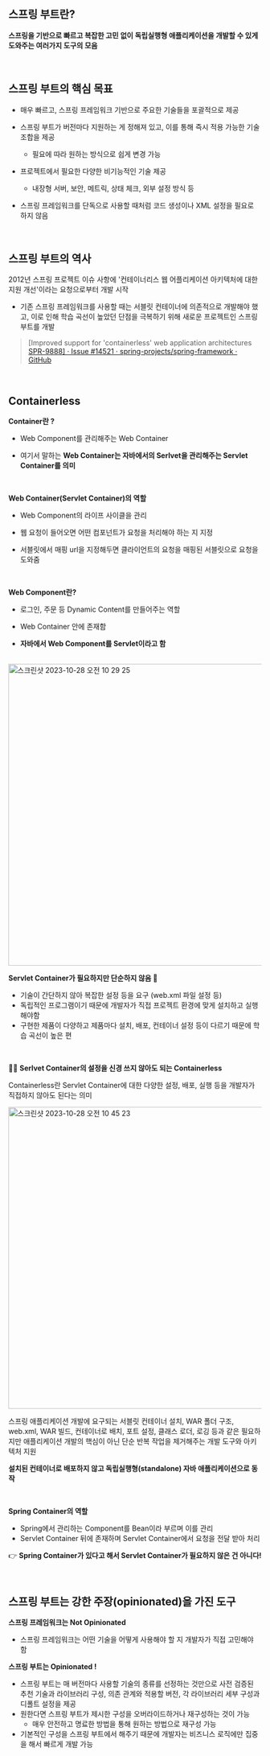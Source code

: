 ## 스프링 부트란?

**스프링을 기반으로 빠르고 복잡한 고민 없이 독립실행형 애플리케이션을 개발할 수 있게 도와주는 여러가지 도구의 모음**

<br>

## 스프링 부트의 핵심 목표

- 매우 빠르고, 스프링 프레임워크 기반으로 주요한 기술들을 포괄적으로 제공
- 스프링 부트가 버전마다 지원하는 게 정해져 있고, 이를 통해 즉시 적용 가능한 기술 조합을 제공
  - 필요에 따라 원하는 방식으로 쉽게 변경 가능

- 프로젝트에서 필요한 다양한 비기능적인 기술 제공
  - 내장형 서버, 보안, 메트릭, 상태 체크, 외부 설정 방식 등
- 스프링 프레임워크를 단독으로 사용할 때처럼 코드 생성이나 XML 설정을 필요로 하지 않음

<br>

## 스프링 부트의 역사

2012년 스프링 프로젝트 이슈 사항에 '컨테이너리스 웹 어플리케이션 아키텍처에 대한 지원 개선'이라는 요청으로부터 개발 시작

- 기존 스프링 프레임워크를 사용할 때는 서블릿 컨테이너에 의존적으로 개발해야 했고, 이로 인해 학습 곡선이 높았던 단점을 극복하기 위해 새로운 프로젝트인 스프링 부트를 개발

> [Improved support for 'containerless' web application architectures [SPR-9888\] · Issue #14521 · spring-projects/spring-framework · GitHub](https://github.com/spring-projects/spring-framework/issues/14521)

<br>

## Containerless

**Container란 ?**

- Web Component를 관리해주는 Web Container

- 여기서 말하는 **Web Container는 자바에서의 Serlvet을 관리해주는 Servlet Container를 의미**

<br>

**Web Container(Servlet Container)의 역할**

- Web Component의 라이프 사이클을 관리

- 웹 요청이 들어오면 어떤 컴포넌트가 요청을 처리해야 하는 지 지정
- 서블릿에서 매핑 url을 지정해두면 클라이언트의 요청을 매핑된 서블릿으로 요청을 도와줌

<br>

**Web Component란?**

- 로그인, 주문 등 Dynamic Content를 만들어주는 역할
- Web Container 안에 존재함

- **자바에서 Web Component를 Servlet이라고 함**

<br>

<img width="600" alt="스크린샷 2023-10-28 오전 10 29 25" src="https://github.com/b2aconnn/TIL/assets/101120568/3ed9d8b1-b24f-4d34-aa80-0e6e20d6e76f">

**Servlet Container가 필요하지만 단순하지 않음 🥲**

- 기술이 간단하지 않아 복잡한 설정 등을 요구 (web.xml 파일 설정 등)
- 독립적인 프로그램이기 때문에 개발자가 직접 프로젝트 환경에 맞게 설치하고 실행해야함
- 구현한 제품이 다양하고 제품마다 설치, 배포, 컨테이너 설정 등이 다르기 때문에 학습 곡선이 높은 편

<br>

💁‍♂️ **Serlvet Container의 설정을 신경 쓰지 않아도 되는 Containerless**

Containerless란 Servlet Container에 대한 다양한 설정, 배포, 실행 등을 개발자가 직접하지 않아도 된다는 의미

<img width="600" alt="스크린샷 2023-10-28 오전 10 45 23" src="https://github.com/b2aconnn/TIL/assets/101120568/0fd88142-2aff-455b-90f6-54e1088cfd52">

스프링 애플리케이션 개발에 요구되는 서블릿 컨테이너 설치, WAR 폴더 구조, web.xml, WAR 빌드, 컨테이너로 배치, 포트 설정, 클래스 로더, 로깅 등과 같은 필요하지만 애플리케이션 개발의 핵심이 아닌 단순 반복 작업을 제거해주는 개발 도구와 아키텍처 지원

**설치된 컨테이너로 배포하지 않고 독립실행형(standalone) 자바 애플리케이션으로 동작**

<br>

**Spring Container의 역할**

- Spring에서 관리하는 Component를 Bean이라 부르며 이를 관리
- Servlet Container 뒤에 존재하며 Servlet Container에서 요청을 전달 받아 처리

👉 **Spring Container가 있다고 해서 Servlet Container가 필요하지 않은 건 아니다!**

<br>

## 스프링 부트는 강한 주장(opinionated)을 가진 도구

**스프링 프레임워크는 Not Opinionated**

- 스프링 프레임워크는 어떤 기술을 어떻게 사용해야 할 지 개발자가 직접 고민해야 함

**스프링 부트는 Opinionated !**

- 스프링 부트는 매 버전마다 사용할 기술의 종류를 선정하는 것만으로 사전 검증된 추천 기술과 라이브러리 구성, 의존 관계와 적용할 버전, 각 라이브러리 세부 구성과 디폴트 설정을 제공
- 원한다면 스프링 부트가 제시한 구성을 오버라이드하거나 재구성하는 것이 가능
  - 매우 안전하고 명료한 방법을 통해 원하는 방법으로 재구성 가능
- 기본적인 구성을 스프링 부트에서 해주기 때문에 개발자는 비즈니스 로직에만 집중을 해서 빠르게 개발 가능

